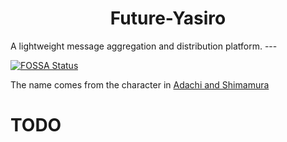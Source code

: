 <div align="center">
  <h1> Future-Yasiro </h1>
</div>
A lightweight message aggregation and distribution platform.
---

[![FOSSA Status](https://app.fossa.com/api/projects/git%2Bgithub.com%2FXDeviation%2FFuture-Yasiro.svg?type=shield)](https://app.fossa.com/projects/git%2Bgithub.com%2FXDeviation%2FFuture-Yasiro?ref=badge_shield)



The name comes from the character in [Adachi and Shimamura](https://en.wikipedia.org/wiki/Adachi_and_Shimamura)



# TODO

